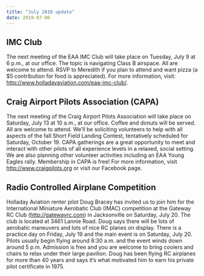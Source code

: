 ```yaml
---
title: "July 2019 update"
date: 2019-07-06
---
```


## IMC Club

The next meeting of the EAA IMC Club will take place on Tuesday, July 9 at 6 p.m., at our office. The topic is navigating Class B airspace. All are welcome to attend. RSVP to Meredith if you plan to attend and want pizza (a $5 contribution for food is appreciated). For more information, visit: http://www.holladayaviation.com/eaa-imc-club/.

## Craig Airport Pilots Association (CAPA)

The next meeting of the Craig Airport Pilots Association will take place on Saturday, July 13 at 10 a.m., at our office. Coffee and donuts will be served. All are welcome to attend. We’ll be soliciting volunteers to help with all aspects of the fall Short Field Landing Contest, tentatively scheduled for Saturday, October 19. CAPA gatherings are a great opportunity to meet and interact with other pilots of all experience levels in a relaxed, social setting. We are also planning other volunteer activities including an EAA Young Eagles rally. Membership in CAPA is free! For more information, visit http://www.craigpilots.org or visit our Facebook page. 

## Radio Controlled Airplane Competition

Holladay Aviation renter pilot Doug Bracey has invited us to join him for the International Miniature Aerobatic Club (IMAC) competition at the Gateway RC Club (http://gatewayrc.com) in Jacksonville on Saturday, July 20. The club is located at 3461 Lannie Road. Doug says there will be lots of aerobatic maneuvers and lots of nice RC planes on display. There is a practice day on Friday, July 19 and the main event is on Saturday, July 20. Pilots usually begin flying around 8:30 a.m. and the event winds down around 5 p.m. Admission is free and you are welcome to bring coolers and chairs to relax under their large pavilion. Doug has been flying RC airplanes for more than 40 years and says it’s what motivated him to earn his private pilot certificate in 1975.